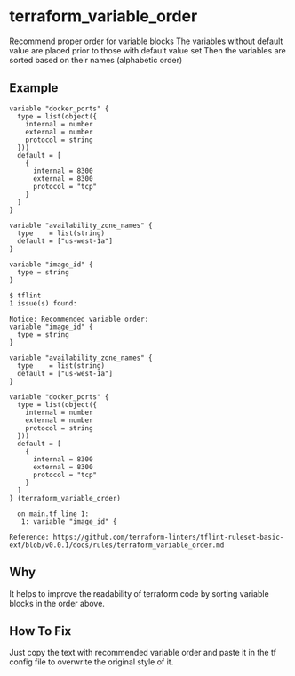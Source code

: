 # terraform_variable_order

Recommend proper order for variable blocks
The variables without default value are placed prior to those with default value set
Then the variables are sorted based on their names (alphabetic order)

## Example

```hcl
variable "docker_ports" {
  type = list(object({
    internal = number
    external = number
    protocol = string
  }))
  default = [
    {
      internal = 8300
      external = 8300
      protocol = "tcp"
    }
  ]
}

variable "availability_zone_names" {
  type    = list(string)
  default = ["us-west-1a"]
}

variable "image_id" {
  type = string
}
```

```
$ tflint
1 issue(s) found:

Notice: Recommended variable order:
variable "image_id" {
  type = string
}

variable "availability_zone_names" {
  type    = list(string)
  default = ["us-west-1a"]
}

variable "docker_ports" {
  type = list(object({
    internal = number
    external = number
    protocol = string
  }))
  default = [
    {
      internal = 8300
      external = 8300
      protocol = "tcp"
    }
  ]
} (terraform_variable_order)

  on main.tf line 1:
   1: variable "image_id" {

Reference: https://github.com/terraform-linters/tflint-ruleset-basic-ext/blob/v0.0.1/docs/rules/terraform_variable_order.md
```

## Why
It helps to improve the readability of terraform code by sorting variable blocks in the order above.

## How To Fix
Just copy the text with recommended variable order and paste it in the tf config file to overwrite the original style of it.